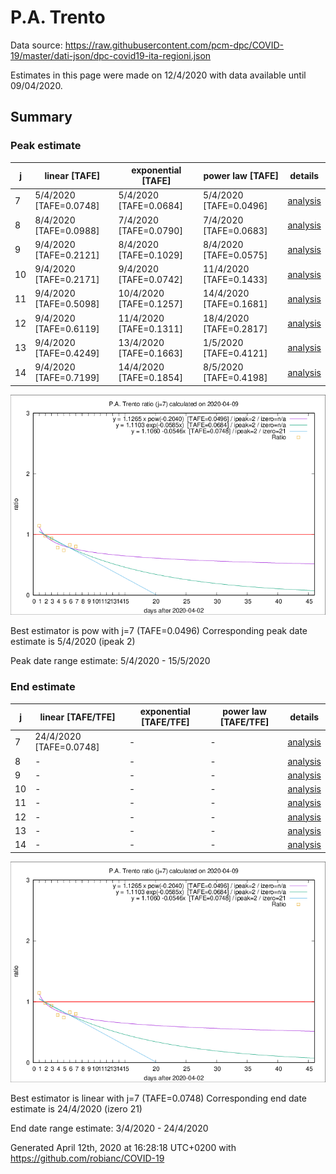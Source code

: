 # P.A. Trento


Data source: https://raw.githubusercontent.com/pcm-dpc/COVID-19/master/dati-json/dpc-covid19-ita-regioni.json

Estimates in this page were made on 12/4/2020 with data available until 09/04/2020.


## Summary 

### Peak estimate 
|j|linear [TAFE]|exponential [TAFE]|power law [TAFE]|details|
|---|----|-----------|---------|-------|
|7|5/4/2020 [TAFE=0.0748]|5/4/2020 [TAFE=0.0684]|5/4/2020 [TAFE=0.0496]|[analysis](COVID-19_p.a._trento_j7_2020-04-09.md)|
|8|8/4/2020 [TAFE=0.0988]|7/4/2020 [TAFE=0.0790]|7/4/2020 [TAFE=0.0683]|[analysis](COVID-19_p.a._trento_j8_2020-04-09.md)|
|9|9/4/2020 [TAFE=0.2121]|8/4/2020 [TAFE=0.1029]|8/4/2020 [TAFE=0.0575]|[analysis](COVID-19_p.a._trento_j9_2020-04-09.md)|
|10|9/4/2020 [TAFE=0.2171]|9/4/2020 [TAFE=0.0742]|11/4/2020 [TAFE=0.1433]|[analysis](COVID-19_p.a._trento_j10_2020-04-09.md)|
|11|9/4/2020 [TAFE=0.5098]|10/4/2020 [TAFE=0.1257]|14/4/2020 [TAFE=0.1681]|[analysis](COVID-19_p.a._trento_j11_2020-04-09.md)|
|12|9/4/2020 [TAFE=0.6119]|11/4/2020 [TAFE=0.1311]|18/4/2020 [TAFE=0.2817]|[analysis](COVID-19_p.a._trento_j12_2020-04-09.md)|
|13|9/4/2020 [TAFE=0.4249]|13/4/2020 [TAFE=0.1663]|1/5/2020 [TAFE=0.4121]|[analysis](COVID-19_p.a._trento_j13_2020-04-09.md)|
|14|9/4/2020 [TAFE=0.7199]|14/4/2020 [TAFE=0.1854]|8/5/2020 [TAFE=0.4198]|[analysis](COVID-19_p.a._trento_j14_2020-04-09.md)|

![best peak estimate](COVID-19_p.a._trento_j7_2020-04-09.png)

Best estimator is pow with j=7 (TAFE=0.0496)
Corresponding peak date estimate is 5/4/2020 (ipeak 2)


Peak date range estimate: 5/4/2020 - 15/5/2020

### End estimate 
|j|linear [TAFE/TFE]|exponential [TAFE/TFE]|power law [TAFE/TFE]|details|
|---|----|-----------|---------|-------|
|7|24/4/2020 [TAFE=0.0748]|-|-|[analysis](COVID-19_p.a._trento_j7_2020-04-09.md)|
|8|-|-|-|[analysis](COVID-19_p.a._trento_j8_2020-04-09.md)|
|9|-|-|-|[analysis](COVID-19_p.a._trento_j9_2020-04-09.md)|
|10|-|-|-|[analysis](COVID-19_p.a._trento_j10_2020-04-09.md)|
|11|-|-|-|[analysis](COVID-19_p.a._trento_j11_2020-04-09.md)|
|12|-|-|-|[analysis](COVID-19_p.a._trento_j12_2020-04-09.md)|
|13|-|-|-|[analysis](COVID-19_p.a._trento_j13_2020-04-09.md)|
|14|-|-|-|[analysis](COVID-19_p.a._trento_j14_2020-04-09.md)|

![best zero estimate](COVID-19_p.a._trento_j7_2020-04-09.png)

Best estimator is linear with j=7 (TAFE=0.0748)
Corresponding end date estimate is 24/4/2020 (izero 21)


End date range estimate: 3/4/2020 - 24/4/2020

Generated April 12th, 2020 at 16:28:18 UTC+0200 with https://github.com/robianc/COVID-19
